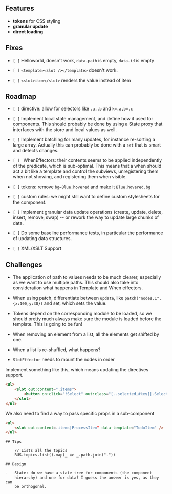 ## Features

-   **tokens** for CSS styling
-   **granular update**
-   **direct loading**

## Fixes

-   `[ ]` Helloworld, doesn't work, `data-path` is empty, `data-id` is
    empty

-   `[ ]` `<template><slot /></template>` doesn't work.

-   `[ ]` `<slot>item</slot>` renders the value instead of item

## Roadmap

-   `[ ]` directive: allow for selectors like `.a,.b` and `k=.a,b=.c`

-   `[ ]` Implement local state management, and define how it used for
    components. This should probably be done by using a State proxy that
    interfaces with the store and local values as well.

-   `[ ]` Implement batching for many updates, for instance re-sorting a
    large array. Actually this can probably be done with a `set` that is
    smart and detects changes.

-   `[ ] ` WhenEffectors: their contents seems to be applied
    independently of the predicate, which is sub-optimal. This means
    that a when should act a bit like a template and control the
    subviews, unregistering them when not showing, and registering them
    when visible.

-   `[ ]` tokens: remove `bg=Blue.hovered` and make it `Blue.hovered.bg`

-   `[ ]` custom rules: we might still want to define custom stylesheets
    for the component.

-   `[ ]` Implement granular data update operations (create, update,
    delete, insert, remove, swap) -- or rework the way to update large
    chunks of data.

-   `[ ]` Do some baseline performance tests, in particular the
    performance of updating data structures.

-   `[ ]` XML/XSLT Support

## Challenges

-   The application of path to values needs to be much clearer,
    especially as we want to use multiple paths. This should also take
    into consideration what happens in Template and When effectors.

-   When using patch, differentiate between `update`, like
    `patch("nodes.1", {x:100,y:30})` and set, which sets the value.

-   Tokens depend on the corresponding module to be loaded, so we should
    pretty much always make sure the module is loaded before the
    template. This is going to be fun!

-   When removing an element from a list, all the elements get shifted
    by one.

-   When a list is re-shuffled, what happens?

-   `SlotEffector` needs to mount the nodes in order

Implement something like this, which means updating the directives
support.

``` html
<ul>
    <slot out:content=".items">
        <button on:click="!Select" out:class="[..selected,#key]|.Selected"><slot out:content=".label" /></button>
    </slot>
</ul>
```

We also need to find a way to pass specific props in a sub-component

``` html
<ul>
    <slot out:content=.items|ProcessItem" data-template="TodoItem" />
</ul>
```

    ## Tips

        // Lists all the topics
        BUS.topics.list().map(_ => _.path.join("."))

    ## Design

    -   State: do we have a state tree for components (the component
        hierarchy) and one for data? I guess the answer is yes, as they can
        be orthogonal.
